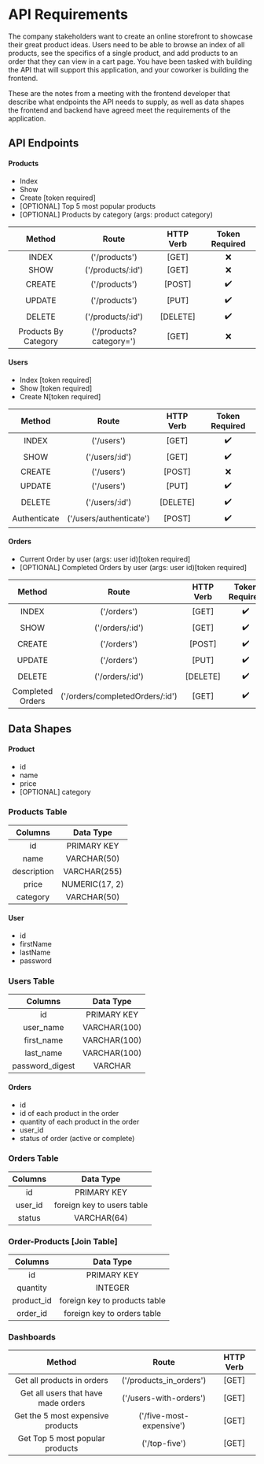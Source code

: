 # API Requirements
The company stakeholders want to create an online storefront to showcase their great product ideas. Users need to be able to browse an index of all products, see the specifics of a single product, and add products to an order that they can view in a cart page. You have been tasked with building the API that will support this application, and your coworker is building the frontend.

These are the notes from a meeting with the frontend developer that describe what endpoints the API needs to supply, as well as data shapes the frontend and backend have agreed meet the requirements of the application. 

## API Endpoints
#### Products
- Index 
- Show
- Create [token required]
- [OPTIONAL] Top 5 most popular products 
- [OPTIONAL] Products by category (args: product category)

| Method | Route          | HTTP Verb |Token Required|
| :---:  |     :---:      |    :---:  | :---: |
| INDEX  | ('/products')  |[GET]      |:x:|
| SHOW   | ('/products/:id')|[GET]    |:x: |
|CREATE  |('/products')   |[POST]     |:heavy_check_mark:|
|UPDATE  |('/products')|[PUT]         |:heavy_check_mark:|
|DELETE  |('/products/:id')|[DELETE]  |:heavy_check_mark:|
|Products By Category|('/products?category=')|[GET]|:x:|

#### Users
- Index [token required]
- Show [token required]
- Create N[token required]

| Method | Route          | HTTP Verb |Token Required|
| :---:  |     :---:      |    :---:  | :---: |
| INDEX  | ('/users')  |[GET]      |:heavy_check_mark:|
| SHOW   | ('/users/:id')|[GET]    |:heavy_check_mark: |
|CREATE  |('/users')   |[POST]     |:x:|
|UPDATE  |('/users')|[PUT]         |:heavy_check_mark:|
|DELETE  |('/users/:id')|[DELETE]  |:heavy_check_mark:|
|Authenticate|('/users/authenticate')|[POST]|:heavy_check_mark:|

#### Orders
- Current Order by user (args: user id)[token required]
- [OPTIONAL] Completed Orders by user (args: user id)[token required]


| Method | Route          | HTTP Verb |Token Required|
| :---:  |     :---:      |    :---:  | :---: |
| INDEX  | ('/orders')  |[GET]      |:heavy_check_mark:|
| SHOW   | ('/orders/:id')|[GET]    |:heavy_check_mark:|
|CREATE  |('/orders')   |[POST]     |:heavy_check_mark:|
|UPDATE  |('/orders')|[PUT]         |:heavy_check_mark:|
|DELETE  |('/orders/:id')|[DELETE]  |:heavy_check_mark:|
|Completed Orders|('/orders/completedOrders/:id')|[GET]|:heavy_check_mark:|

## Data Shapes
#### Product
-  id
- name
- price
- [OPTIONAL] category

### Products Table

| Columns      | Data Type |
| :---:     | :---: |
| id        | PRIMARY KEY |
| name      | VARCHAR(50) |
|description|VARCHAR(255)|
|price      |NUMERIC(17, 2)|
|category   |VARCHAR(50)|


#### User
- id
- firstName
- lastName
- password

### Users Table

| Columns      | Data Type |
| :---:     | :---: |
|id|PRIMARY KEY|
|user_name|VARCHAR(100)| 
|first_name|VARCHAR(100)|
|last_name|VARCHAR(100)|
|password_digest|VARCHAR|


#### Orders
- id
- id of each product in the order
- quantity of each product in the order
- user_id
- status of order (active or complete)

### Orders Table

| Columns      | Data Type |
| :---:     | :---: |
|id|PRIMARY KEY|
|user_id|foreign key to users table|
|status|VARCHAR(64)|

### Order-Products [Join Table]

| Columns      | Data Type |
| :---:     | :---: |
|id|PRIMARY KEY|
|quantity|INTEGER|
|product_id|foreign key to products table|
|order_id|foreign key to orders table|


### Dashboards

| Method |     Route          | HTTP Verb |
| :---:  |     :---:          |    :---:  |
| Get all products in orders|('/products_in_orders')|[GET]|
| Get all users that have made orders|('/users-with-orders')|[GET]|
|Get the 5 most expensive products|('/five-most-expensive')|[GET]|
|Get Top 5 most popular products|('/top-five')|[GET]|



